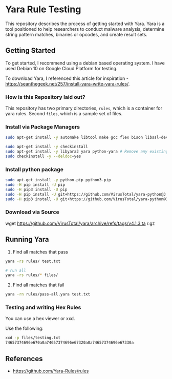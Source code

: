 # Yara Rule Testing

This repository describes the process of getting started with Yara.  Yara is a tool positioned to help researchers to conduct malware analysis, determine string pattern matches, binaries or opcodes, and create result sets.

## Getting Started

To get started, I recommend using a debian based operating system.  I have used Debian 10 on Google Cloud Platform for testing.  

To download Yara, I referenced this article for inspiration - https://seanthegeek.net/257/install-yara-write-yara-rules/.

### How is this Repository laid out?

This repository has two primary directories, `rules`, which is a container for yara rules.  Second `files`, which is a sample set of files.

### Install via Package Managers

```bash
sudo apt-get install -y automake libtool make gcc flex bison libssl-dev libjansson-dev libmagic-dev

sudo apt-get install -y checkinstall
sudo apt-get install -y libyara3 yara python-yara # Remove any existing install from distro repos
sudo checkinstall -y --deldoc=yes

```

### Install python package

```bash
sudo apt-get install -y python-pip python3-pip
sudo -H pip install -U pip
sudo -H pip3 install -U pip
sudo -H pip install -U git+https://github.com/VirusTotal/yara-python@3.9.0
sudo -H pip3 install -U git+https://github.com/VirusTotal/yara-python@3.9.0
```

### Download via Source

wget https://github.com/VirusTotal/yara/archive/refs/tags/v4.1.3.ta
r.gz

## Running Yara

1. Find all matches that pass

```bash
yara -rs rules/ test.txt

# run all
yara -rs rules/* files/
``` 

2. Find all matches that fail

```bash
yara -rn rules/pass-all.yara test.txt 
```

### Testing and writing Hex Rules

You can use a hex viewer or xxd.  

Use the following:

```bash
xxd -p files/testing.txt
74657374696e670a0a74657374696e67320a0a74657374696e67330a
```

## References

* https://github.com/Yara-Rules/rules
